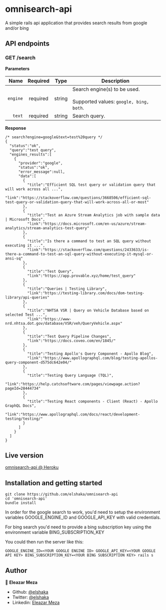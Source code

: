 # omnisearch-api

A simple rails api application that provides search results from google and/or bing

## API endpoints

### GET /search

**Parameters**

|          Name | Required |  Type   | Description                                                                                                                                                           |
| -------------:|:--------:|:-------:| --------------------------------------------------------------------------------------------------------------------------------------------------------------------- |
|     `engine` | required | string  | Search engine(s) to be used. <br/><br/> Supported values: `google, bing, both`.                                                                     |
|     `text` | required | string  | Search query.                                                                     |

**Response**
```
/* search?engine=google&text=test%20query */
{
  "status":"ok",
  "query":"test query",
  "engines_results":[
    {
      "provider":"google",
      "status":"ok",
      "error_message":null,
      "data":[
        {
          "title":"Efficient SQL test query or validation query that will work across all ...",
          "link":"https://stackoverflow.com/questions/3668506/efficient-sql-test-query-or-validation-query-that-will-work-across-all-or-most"
        },
        {
          "title":"Test an Azure Stream Analytics job with sample data | Microsoft Docs",
          "link":"https://docs.microsoft.com/en-us/azure/stream-analytics/stream-analytics-test-query"
        },
        {
          "title":"Is there a command to test an SQL query without executing it ...",
          "link":"https://stackoverflow.com/questions/2433633/is-there-a-command-to-test-an-sql-query-without-executing-it-mysql-or-ansi-sq"
        },
        {
          "title":"Test Query",
          "link":"https://app.provable.xyz/home/test_query"
        },
        {
          "title":"Queries | Testing Library",
          "link":"https://testing-library.com/docs/dom-testing-library/api-queries"
        },
        {
          "title":"NHTSA VSR | Query on Vehicle Database based on selected Test ...",
          "link":"https://www-nrd.nhtsa.dot.gov/database/VSR/veh/QueryVehicle.aspx"
        },
        {
          "title":"Test Query Pipeline Changes",
          "link":"https://docs.coveo.com/en/1845/"
        },
        {
          "title":"Testing Apollo's Query Component - Apollo Blog",
          "link":"https://www.apollographql.com/blog/testing-apollos-query-component-d575dc642e04/"
        },
        {
          "title":"Testing Query Language (TQL)",
          "link":"https://help.catchsoftware.com/pages/viewpage.action?pageId=28444734"
        },
        {
          "title":"Testing React components - Client (React) - Apollo GraphQL Docs",
          "link":"https://www.apollographql.com/docs/react/development-testing/testing/"
        }
      ]
    }
  ]
}
```

## Live version

[omnisearch-api @ Heroku](https://omnisearch-elshaka.herokuapp.com/search?engine=google&text=test%20query)

## Installation and getting started

```
git clone https://github.com/elshaka/omnisearch-api
cd 'omnisearch-api'
bundle install
```

In order for the google search to work, you'd need to setup the environment variables GOOGLE_ENGINE_ID and GOOGLE_API_KEY with valid credentials.

For bing search you'd need to provide a bing subscription key using the environment variable BING_SUBSCRIPTION_KEY

You could then run the server like this:

```
GOOGLE_ENGINE_ID=<YOUR GOOGLE ENGINE ID> GOOGLE_API_KEY=<YOUR GOOGLE API KEY> BING_SUBSCRIPTION_KEY=<YOUR BING SUBSCRIPTION KEY> rails s
```

## Author

👤 **Eleazar Meza**

- Github: [@elshaka](https://github.com/elshaka)
- Twitter: [@elshaka](https://twitter.com/elshaka)
- Linkedin: [Eleazar Meza](https://www.linkedin.com/in/elshaka/)
